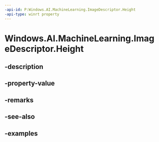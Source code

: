 ```yaml
---
-api-id: P:Windows.AI.MachineLearning.ImageDescriptor.Height
-api-type: winrt property
---
```


<!-- Property syntax.
public uint Height { get; }
-->

# Windows.AI.MachineLearning.ImageDescriptor.Height

## -description

## -property-value

## -remarks

## -see-also

## -examples

